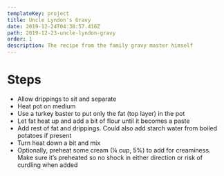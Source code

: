 ```yaml
---
templateKey: project
title: Uncle Lyndon's Gravy
date: 2019-12-24T04:38:57.416Z
path: 2019-12-23-uncle-lyndon-gravy
order: 1
description: The recipe from the family gravy master himself
---
```

# Steps
* Allow drippings to sit and separate
* Heat pot on medium 
* Use a turkey baster to put only the fat (top layer) in the pot
* Let fat heat up and add a bit of flour until it becomes a paste
* Add rest of fat and drippings. Could also add starch water from boiled potatoes if present
* Turn heat down a bit and mix
* Optionally, preheat some cream (¼ cup, 5%) to add for creaminess. Make sure it’s preheated so no shock in either direction or risk of curdling when added
